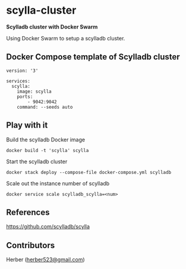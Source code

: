 # scylla-cluster

**Scylladb cluster with Docker Swarm** 

Using Docker Swarm to setup a scylladb cluster.

## Docker Compose template of Scylladb cluster
```
version: '3'

services:
  scylla:
    image: scylla
    ports:
        - 9042:9042
    command: --seeds auto
```

## Play with it
Build the scylladb Docker image

```
docker build -t 'scylla' scylla
```

Start the scylladb cluster
```
docker stack deploy --compose-file docker-compose.yml scylladb
```

Scale out the instance number of scylladb
```
docker service scale scylladb_scylla=<num>
```

## References

https://github.com/scylladb/scylla

## Contributors
Herber (<herber523@gmail.com>)
